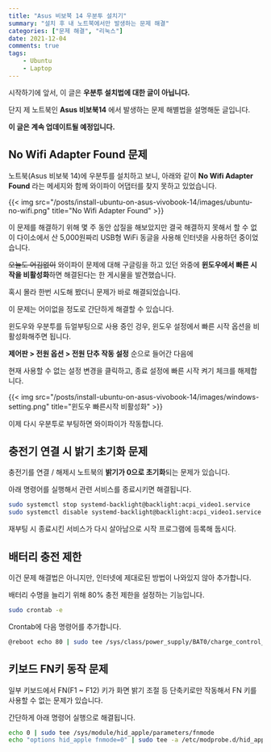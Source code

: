 ```yaml
---
title: "Asus 비보북 14 우분투 설치기"
summary: "설치 후 내 노트북에서만 발생하는 문제 해결"
categories: ["문제 해결", "리눅스"]
date: 2021-12-04
comments: true
tags:
    - Ubuntu
    - Laptop
---
```


시작하기에 앞서, 이 글은 **우분투 설치법에 대한 글이 아닙니다.**

단지 제 노트북인 **Asus 비보북14** 에서 발생하는 문제 해별법을 설명해둔 글입니다.

**이 글은 계속 업데이트될 예정입니다.**

## No Wifi Adapter Found 문제

노트북(Asus 비보북 14)에 우분투를 설치하고 보니, 아래와 같이 **No Wifi Adapter Found** 라는 메세지와 함께 와이파이 어댑터를 찾지 못하고 있었습니다.

{{< img src="/posts/install-ubuntu-on-asus-vivobook-14/images/ubuntu-no-wifi.png" title="No Wifi Adapter Found" >}}

이 문제를 해결하기 위해 몇 주 동안 삽질을 해보았지만 결국 해결하지 못해서 할 수 없이 다이소에서 산 5,000원짜리 USB형 WiFi 동글을 사용해 인터넷을 사용하던 중이었습니다.

~~오늘도 어김없이~~ 와이파이 문제에 대해 구글링을 하고 있던 와중에 **윈도우에서 빠른 시작을 비활성화**하면 해결된다는 한 게시물을 발견했습니다.

혹시 몰라 한번 시도해 봤더니 문제가 바로 해결되었습니다.

이 문제는 어이없을 정도로 간단하게 해결할 수 있습니다.

윈도우와 우분투를 듀얼부팅으로 사용 중인 겅우, 윈도우 설정에서 빠른 시작 옵션을 비활성화해주면 됩니다.

**제어판 > 전원 옵션 > 전원 단추 작동 설정** 순으로 들어간 다음에

현재 사용할 수 없는 설정 변경을 클릭하고, 종료 설정에 빠른 시작 켜기 체크를 해제합니다.

{{< img src="/posts/install-ubuntu-on-asus-vivobook-14/images/windows-setting.png" title="윈도우 빠른시작 비활성화" >}}

이제 다시 우분투로 부팅하면 와이파이가 작동합니다.

## 충전기 연결 시 밝기 초기화 문제

충전기를 연결 / 해제시 노트북의 **밝기가 0으로 초기화**되는 문제가 있습니다.

아래 명령어를 실행해서 관련 서비스를 종료시키면 해결됩니다.

```sh
sudo systemctl stop systemd-backlight@backlight:acpi_video1.service
sudo systemctl disable systemd-backlight@backlight:acpi_video1.service
```

재부팅 시 종료시킨 서비스가 다시 살아남으로 시작 프로그램에 등록해 둡시다.

## 배터리 충전 제한

이건 문제 해결법은 아니지만, 인터넷에 제대로된 방법이 나와있지 않아 추가합니다.

배터리 수명을 늘리기 위해 80% 충전 제한을 설정하는 기능입니다.

```sh
sudo crontab -e
```

Crontab에 다음 명령어를 추가합니다.

```sh
@reboot echo 80 | sudo tee /sys/class/power_supply/BAT0/charge_control_end_threshold
```

## 키보드 FN키 동작 문제

일부 키보드에서 FN(F1 ~ F12) 키가 화면 밝기 조절 등 단축키로만 작동해서 FN 키를 사용할 수 없는 문제가 있습니다.

간단하게 아래 명령어 실행으로 해결됩니다.

```sh
echo 0 | sudo tee /sys/module/hid_apple/parameters/fnmode
echo "options hid_apple fnmode=0" | sudo tee -a /etc/modprobe.d/hid_apple.conf
```
